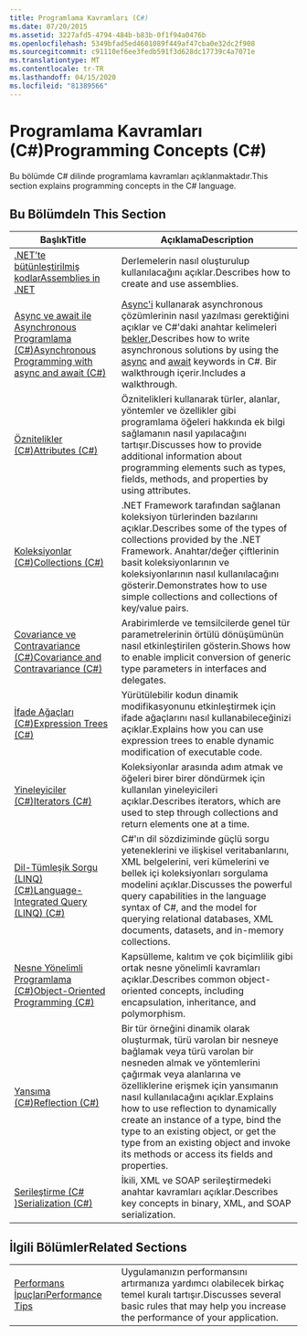 ```yaml
---
title: Programlama Kavramları (C#)
ms.date: 07/20/2015
ms.assetid: 3227afd5-4794-484b-b83b-0f1f94a0476b
ms.openlocfilehash: 5349bfad5ed4601089f449af47cba0e32dc2f908
ms.sourcegitcommit: c91110ef6ee3fedb591f3d628dc17739c4a7071e
ms.translationtype: MT
ms.contentlocale: tr-TR
ms.lasthandoff: 04/15/2020
ms.locfileid: "81389566"
---
```

# <a name="programming-concepts-c"></a><span data-ttu-id="6cf4a-102">Programlama Kavramları (C#)</span><span class="sxs-lookup"><span data-stu-id="6cf4a-102">Programming Concepts (C#)</span></span>
<span data-ttu-id="6cf4a-103">Bu bölümde C# dilinde programlama kavramları açıklanmaktadır.</span><span class="sxs-lookup"><span data-stu-id="6cf4a-103">This section explains programming concepts in the C# language.</span></span>  
  
## <a name="in-this-section"></a><span data-ttu-id="6cf4a-104">Bu Bölümde</span><span class="sxs-lookup"><span data-stu-id="6cf4a-104">In This Section</span></span>  
  
|<span data-ttu-id="6cf4a-105">Başlık</span><span class="sxs-lookup"><span data-stu-id="6cf4a-105">Title</span></span>|<span data-ttu-id="6cf4a-106">Açıklama</span><span class="sxs-lookup"><span data-stu-id="6cf4a-106">Description</span></span>|  
|-----------|-----------------|  
|[<span data-ttu-id="6cf4a-107">.NET’te bütünleştirilmiş kodlar</span><span class="sxs-lookup"><span data-stu-id="6cf4a-107">Assemblies in .NET</span></span>](../../../standard/assembly/index.md)|<span data-ttu-id="6cf4a-108">Derlemelerin nasıl oluşturulup kullanılacağını açıklar.</span><span class="sxs-lookup"><span data-stu-id="6cf4a-108">Describes how to create and use assemblies.</span></span>|  
|[<span data-ttu-id="6cf4a-109">Async ve await ile Asynchronous Programlama (C#)</span><span class="sxs-lookup"><span data-stu-id="6cf4a-109">Asynchronous Programming with async and await (C#)</span></span>](./async/index.md)|<span data-ttu-id="6cf4a-110">[Async'i](../../language-reference/keywords/async.md) kullanarak asynchronous çözümlerinin nasıl yazılması gerektiğini açıklar ve C#'daki anahtar kelimeleri [bekler.](../../language-reference/operators/await.md)</span><span class="sxs-lookup"><span data-stu-id="6cf4a-110">Describes how to write asynchronous solutions by using the [async](../../language-reference/keywords/async.md) and [await](../../language-reference/operators/await.md) keywords in C#.</span></span> <span data-ttu-id="6cf4a-111">Bir walkthrough içerir.</span><span class="sxs-lookup"><span data-stu-id="6cf4a-111">Includes a walkthrough.</span></span>|  
|[<span data-ttu-id="6cf4a-112">Öznitelikler (C#)</span><span class="sxs-lookup"><span data-stu-id="6cf4a-112">Attributes (C#)</span></span>](./attributes/index.md)|<span data-ttu-id="6cf4a-113">Öznitelikleri kullanarak türler, alanlar, yöntemler ve özellikler gibi programlama öğeleri hakkında ek bilgi sağlamanın nasıl yapılacağını tartışır.</span><span class="sxs-lookup"><span data-stu-id="6cf4a-113">Discusses how to provide additional information about programming elements such as types, fields, methods, and properties by using attributes.</span></span>|  
|[<span data-ttu-id="6cf4a-114">Koleksiyonlar (C#)</span><span class="sxs-lookup"><span data-stu-id="6cf4a-114">Collections (C#)</span></span>](./collections.md)|<span data-ttu-id="6cf4a-115">.NET Framework tarafından sağlanan koleksiyon türlerinden bazılarını açıklar.</span><span class="sxs-lookup"><span data-stu-id="6cf4a-115">Describes some of the types of collections provided by the .NET Framework.</span></span> <span data-ttu-id="6cf4a-116">Anahtar/değer çiftlerinin basit koleksiyonlarının ve koleksiyonlarının nasıl kullanılacağını gösterir.</span><span class="sxs-lookup"><span data-stu-id="6cf4a-116">Demonstrates how to use simple collections and collections of key/value pairs.</span></span>|  
|[<span data-ttu-id="6cf4a-117">Covariance ve Contravariance (C#)</span><span class="sxs-lookup"><span data-stu-id="6cf4a-117">Covariance and Contravariance (C#)</span></span>](./covariance-contravariance/index.md)|<span data-ttu-id="6cf4a-118">Arabirimlerde ve temsilcilerde genel tür parametrelerinin örtülü dönüşümünün nasıl etkinleştirilen gösterin.</span><span class="sxs-lookup"><span data-stu-id="6cf4a-118">Shows how to enable implicit conversion of generic type parameters in interfaces and delegates.</span></span>|  
|[<span data-ttu-id="6cf4a-119">İfade Ağaçları (C#)</span><span class="sxs-lookup"><span data-stu-id="6cf4a-119">Expression Trees (C#)</span></span>](./expression-trees/index.md)|<span data-ttu-id="6cf4a-120">Yürütülebilir kodun dinamik modifikasyonunu etkinleştirmek için ifade ağaçlarını nasıl kullanabileceğinizi açıklar.</span><span class="sxs-lookup"><span data-stu-id="6cf4a-120">Explains how you can use expression trees to enable dynamic modification of executable code.</span></span>|  
|[<span data-ttu-id="6cf4a-121">Yineleyiciler (C#)</span><span class="sxs-lookup"><span data-stu-id="6cf4a-121">Iterators (C#)</span></span>](./iterators.md)|<span data-ttu-id="6cf4a-122">Koleksiyonlar arasında adım atmak ve öğeleri birer birer döndürmek için kullanılan yineleyicileri açıklar.</span><span class="sxs-lookup"><span data-stu-id="6cf4a-122">Describes iterators, which are used to step through collections and return elements one at a time.</span></span>|  
|[<span data-ttu-id="6cf4a-123">Dil-Tümleşik Sorgu (LINQ) (C#)</span><span class="sxs-lookup"><span data-stu-id="6cf4a-123">Language-Integrated Query (LINQ) (C#)</span></span>](./linq/index.md)|<span data-ttu-id="6cf4a-124">C#'ın dil sözdiziminde güçlü sorgu yeteneklerini ve ilişkisel veritabanlarını, XML belgelerini, veri kümelerini ve bellek içi koleksiyonları sorgulama modelini açıklar.</span><span class="sxs-lookup"><span data-stu-id="6cf4a-124">Discusses the powerful query capabilities in the language syntax of C#, and the model for querying relational databases, XML documents, datasets, and in-memory collections.</span></span>|  
|[<span data-ttu-id="6cf4a-125">Nesne Yönelimli Programlama (C#)</span><span class="sxs-lookup"><span data-stu-id="6cf4a-125">Object-Oriented Programming (C#)</span></span>](./object-oriented-programming.md)|<span data-ttu-id="6cf4a-126">Kapsülleme, kalıtım ve çok biçimlilik gibi ortak nesne yönelimli kavramları açıklar.</span><span class="sxs-lookup"><span data-stu-id="6cf4a-126">Describes common object-oriented concepts, including encapsulation, inheritance, and polymorphism.</span></span>|  
|[<span data-ttu-id="6cf4a-127">Yansıma (C#)</span><span class="sxs-lookup"><span data-stu-id="6cf4a-127">Reflection (C#)</span></span>](./reflection.md)|<span data-ttu-id="6cf4a-128">Bir tür örneğini dinamik olarak oluşturmak, türü varolan bir nesneye bağlamak veya türü varolan bir nesneden almak ve yöntemlerini çağırmak veya alanlarına ve özelliklerine erişmek için yansımanın nasıl kullanılacağını açıklar.</span><span class="sxs-lookup"><span data-stu-id="6cf4a-128">Explains how to use reflection to dynamically create an instance of a type, bind the type to an existing object, or get the type from an existing object and invoke its methods or access its fields and properties.</span></span>|  
|[<span data-ttu-id="6cf4a-129">Serileştirme (C# )</span><span class="sxs-lookup"><span data-stu-id="6cf4a-129">Serialization (C#)</span></span>](./serialization/index.md)|<span data-ttu-id="6cf4a-130">İkili, XML ve SOAP serileştirmedeki anahtar kavramları açıklar.</span><span class="sxs-lookup"><span data-stu-id="6cf4a-130">Describes key concepts in binary, XML, and SOAP serialization.</span></span>|  
  
## <a name="related-sections"></a><span data-ttu-id="6cf4a-131">İlgili Bölümler</span><span class="sxs-lookup"><span data-stu-id="6cf4a-131">Related Sections</span></span>  
  
|||  
|---|---|  
|[<span data-ttu-id="6cf4a-132">Performans İpuçları</span><span class="sxs-lookup"><span data-stu-id="6cf4a-132">Performance Tips</span></span>](../../../framework/performance/performance-tips.md) | <span data-ttu-id="6cf4a-133">Uygulamanızın performansını artırmanıza yardımcı olabilecek birkaç temel kuralı tartışır.</span><span class="sxs-lookup"><span data-stu-id="6cf4a-133">Discusses several basic rules that may help you increase the performance of your application.</span></span>|
